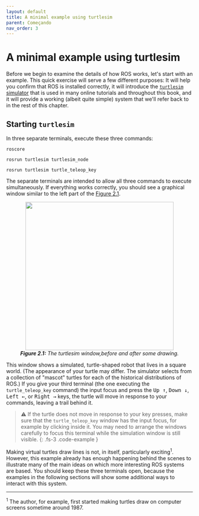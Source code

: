 ```yaml
---
layout: default
title: A minimal example using turtlesim
parent: Começando
nav_order: 3
---
```



# A minimal example using turtlesim


Before we begin to examine the details of how ROS works, let's start with an example. This quick exercise will serve a few different purposes: It will help you confirm that ROS is installed correctly, it will introduce the [`turtlesim` simulator](http://wiki.ros.org/turtlesim) that is used in many online tutorials and throughout this book, and it will provide a working (albeit quite simple) system that we'll refer back to in the rest of this chapter.

## Starting `turtlesim`

In three separate terminals, execute these three commands: 
```
roscore
```
```
rosrun turtlesim turtlesim_node
```
```
rosrun turtlesim turtle_teleop_key
```

The separate terminals are intended to allow all three commands to execute simultaneously. If everything works correctly, you should see a graphical window similar to the left part of the [Figure 2.1](#2.1). 

<p align="center">
  <img src="https://user-images.githubusercontent.com/48807586/119573772-1aa42180-bd8b-11eb-9abd-dc838b6f7c53.png" width="400"/><br>
  <i><b><a name="2.1"> Figure 2.1:</a></b> The turtlesim window,before and after some drawing.</i>
</p>

This window shows a simulated, turtle-shaped robot that lives in a square world. (The appearance of your turtle may differ. The simulator selects from a collection of "mascot" turtles for each of the historical distributions of ROS.) If you give your third terminal (the one executing the `turtle_teleop_key` command) the input focus and press the <kbd>Up ↑</kbd>, <kbd>Down ↓</kbd>, <kbd>Left ←</kbd>, or <kbd>Right →</kbd> keys, the turtle will move in response to your
commands, leaving a trail behind it.

> ⚠️ If the turtle does not move in response to your key presses, make sure that the `turtle_teleop_key` window has the input focus, for example by clicking inside it. You may need to arrange the windows carefully to focus this terminal while the simulation window is still visible.
{: .fs-3 .code-example }

Making virtual turtles draw lines is not, in itself, particularly exciting<sup>1</sup>. However, this example already has enough happening behind the scenes to illustrate many of the main ideas on which more interesting ROS systems are based. You should keep these three terminals open, because the examples in the following sections will show some additional ways to interact with this system.

---

<sup>1</sup> The author, for example, first started making turtles draw on computer screens sometime around 1987.
